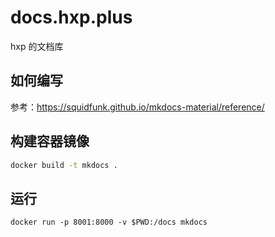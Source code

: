 # docs.hxp.plus

hxp 的文档库

## 如何编写

参考：<https://squidfunk.github.io/mkdocs-material/reference/>

## 构建容器镜像

```bash
docker build -t mkdocs .
```

## 运行

```
docker run -p 8001:8000 -v $PWD:/docs mkdocs
```

